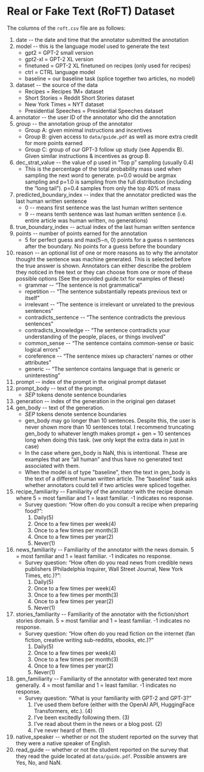 # Real or Fake Text (RoFT) Dataset

The columns of the `roft.csv` file are as follows:
1. date -- the date and time that the annotator submitted the annotation
2. model -- this is the language model used to generate the text
   * gpt2 = GPT-2 small version
   * gpt2-xl = GPT-2 XL version
   * finetuned = GPT-2 XL finetuned on recipes (only used for recipes)
   * ctrl = CTRL language model 
   * baseline = our baseline task (splice together two articles, no model)
3. dataset -- the source of the data
   * Recipes = Recipes 1M+ dataset
   * Short Stories = Reddit Short Stories dataset
   * New York Times = NYT dataset
   * Presidential Speeches = Presidential Speeches dataset
4. annotator -- the user ID of the annotator who did the annotation
5. group -- the annotation group of the annotator
   * Group A: given minimal instructions and incentives
   * Group B: given access to `data/guide.pdf` as well as more extra credit for more points earned
   * Group C: group of our GPT-3 follow up study (see Appendix B). Given similar instructions & incentives as group B.
6. dec_strat_value -- the value of p used in “Top p” sampling (usually 0.4)
   * This is the percentage of the total probability mass used when sampling the next word to generate. p=0.0 would be argmax sampling and p=1.0 is sampling from the full distribution (including the “long tail”). p=0.4 samples from only the top 40% of mass
7. predicted_boundary_index -- index that the annotator predicted was the last human written sentence 
   * 0 -- means first sentence was the last human written sentence
   * 9 -- means tenth sentence was last human written sentence (i.e. entire article was human written, no generations)
8. true_boundary_index -- actual index of the last human written sentence
9. points -- number of points earned for the annotation
   *  5 for perfect guess and max(5−n, 0) points for a guess n sentences after the boundary. No points for a guess before the boundary
10. reason -- an optional list of one or more reasons as to why the annotator thought the sentence was machine generated. This is selected before the true answer is shown. Annotators can either describe the problem they noticed in free text or they can choose from one or more of these possible options (See the provided guide.txt for examples of these)
    * grammar -- “The sentence is not grammatical”
    * repetition -- “The sentence substantially repeats previous text or itself”
    * irrelevant -- “The sentence is irrelevant or unrelated to the previous sentences”
    * contradicts_sentence -- “The sentence contradicts the previous sentences”
    * contradicts_knowledge -- “The sentence contradicts your understanding of the people, places, or things involved”
    * common_sense -- “The sentence contains common-sense or basic logical errors”
    * coreference -- “The sentence mixes up characters’ names or other attributes”
    * generic -- “The sentence contains language that is generic or uninteresting”
11. prompt -- index of the prompt in the original prompt dataset
12. prompt_body -- text of the prompt. 
    * _SEP_ tokens denote sentence boundaries
13. generation -- index of the generation in the original gen dataset
14. gen_body -- text of the generation. 
    * _SEP_ tokens denote sentence boundaries
    * gen_body may go longer than 10 sentences. Despite this, the user is never shown more than 10 sentences total. I recommend truncating gen_body to whatever length makes prompt + gen = 10 sentences long when doing this task. (we only kept the extra data in just in case)
    * In the case where gen_body is NaN, this is intentional. These are examples that are “all human” and thus have no generated text associated with them.
    * When the model is of type "baseline", then the text in gen_body is the text of a different human written article. The “baseline” task asks whether annotators could tell if two articles were spliced together.
15. recipe_familiarity -- Familiarity of the annotator with the recipe domain where 5 = most familiar and 1 = least familiar. -1 indicates no response.
    * Survey question: “How often do you consult a recipe when preparing food?”:
      1. Daily(5)
      2. Once to a few times per week(4)
      3. Once to a few times per month(3)
      4. Once to a few times per year(2)
      5. Never(1)
16. news_familiarity -- Familiarity of the annotator with the news domain. 5 = most familiar and 1 = least familiar. -1 indicates no response.
    * Survey question: “How often do you read news from credible news publishers (Philadelphia Inquirer, Wall Street Journal, New York Times, etc.)?”:
      1. Daily(5)
      2. Once to a few times per week(4)
      3. Once to a few times per month(3)
      4. Once to a few times per year(2)
      5. Never(1)
17. stories_familiarity -- Familiarity of the annotator with the fiction/short stories domain. 5 = most familiar and 1 = least familiar. -1 indicates no response.
    * Survey question: “How often do you read fiction on the internet (fan fiction, creative writing sub-reddits, ebooks, etc.)?”
      1. Daily(5)
      2. Once to a few times per week(4)
      3. Once to a few times per month(3)
      4. Once to a few times per year(2)
      5. Never(1)
18. gen_familiarity -- Familiarity of the annotator with generated text more generally. 4 = most familiar and 1 = least familiar. -1 indicates no response.
    * Survey question: “What is your familiarity with GPT-2 and GPT-3?”
      1. I’ve used them before (either with the OpenAI API, HuggingFace Transformers, etc.). (4)
      2. I’ve been excitedly following them. (3)
      3. I've read about them in the news or a blog post. (2)
      4. I've never heard of them. (1)
19. native_speaker -- whether or not the student reported on the survey that they were a native speaker of English.
20. read_guide -- whether or not the student reported on the survey that they read the guide located at `data/guide.pdf`. Possible answers are Yes, No, and NaN.
